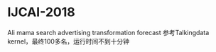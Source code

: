 # IJCAI-2018
Ali mama search advertising transformation forecast
参考Talkingdata kernel，最终100多名，运行时间不到十分钟

